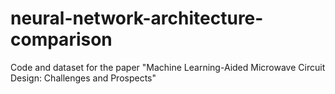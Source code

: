 # neural-network-architecture-comparison
Code and dataset for the paper "Machine Learning-Aided Microwave Circuit Design: Challenges and Prospects"
